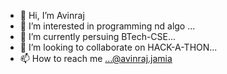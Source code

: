 - 👋 Hi, I’m Avinraj
- 👀 I’m interested in programming nd algo ...
- 🌱 I’m currently persuing BTech-CSE...
- 💞️ I’m looking to collaborate on HACK-A-THON...
- 📫 How to reach me ...@avinraj.jamia



<!---
Avinraj01/Avinraj01 is a ✨ special ✨ repository because its `README.md` (this file) appears on your GitHub profile.
You can click the Preview link to take a look at your changes.
--->
